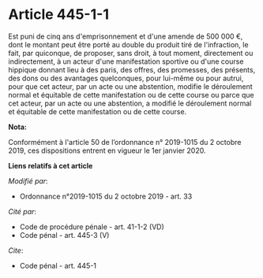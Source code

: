 # Article 445-1-1

Est puni de cinq ans d'emprisonnement et d'une amende de 500 000 €, dont le montant peut être porté au double du produit tiré
de l'infraction, le fait, par quiconque, de proposer, sans droit, à tout moment, directement ou indirectement, à un acteur
d'une manifestation sportive ou d'une course hippique donnant lieu à des paris, des offres, des promesses, des présents, des
dons ou des avantages quelconques, pour lui-même ou pour autrui, pour que cet acteur, par un acte ou une abstention, modifie
le déroulement normal et équitable de cette manifestation ou de cette course ou parce que cet acteur, par un acte ou une
abstention, a modifié le déroulement normal et équitable de cette manifestation ou de cette course.

**Nota:**

Conformément à l'article 50 de l’ordonnance n° 2019-1015 du 2 octobre 2019, ces dispositions entrent en vigueur le 1er
janvier 2020.

**Liens relatifs à cet article**

_Modifié par_:

  - Ordonnance n°2019-1015 du 2 octobre 2019 - art. 33

_Cité par_:

  - Code de procédure pénale - art. 41-1-2 (VD)
  - Code pénal - art. 445-3 (V)

_Cite_:

  - Code pénal - art. 445-1

